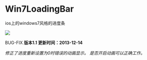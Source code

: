 Win7LoadingBar
==============

ios上的windows7风格的进度条

![](https://github.com/dancewnym/Win7LoadingBar/blob/master/Win7Loading.gif?raw=true)

BUG-FIX
**版本1.1 	更新时间：2013-12-14**

*修正了进度重新设置为0时错误的动画显示。*
*是否开启动画可以正确工作。*
